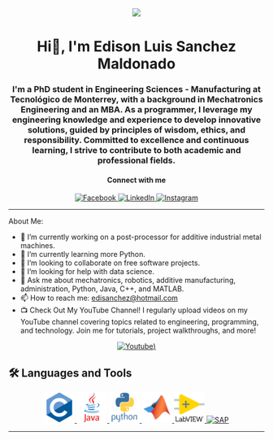 <div id="header" align="center">
  <img src="https://giphy.com/gifs/astronomy-earth-hE7qzzcOwXh5u](https://giphy.com/embed/hE7qzzcOwXh5u](https://giphy.com/embed/qrlOmXoTgHAd2" width="200" />
  <h1 align="center"> Hi👋, I'm Edison Luis Sanchez Maldonado </h1>
  <h3 align="center"> I'm a PhD student in Engineering Sciences - Manufacturing at Tecnológico de Monterrey, with a background in Mechatronics Engineering and an MBA. As a programmer, I leverage my engineering     knowledge and experience to develop innovative solutions, guided by principles of wisdom, ethics, and responsibility. Committed to excellence and continuous learning, I strive to contribute to both academic and professional fields. </h3>

  </div>


  <h4 align="center">Connect with me</h4>
<p align="center">
  <a href="https://www.facebook.com/profile.php?id=100087037909732" target="_blank">
    <img src="https://img.shields.io/badge/Facebook-%231877F2.svg?&style=for-the-badge&logo=facebook&logoColor=white" alt="Facebook">
  </a>
  <a href="https://www.linkedin.com/in/elsm26/" target="_blank">
    <img src="https://img.shields.io/badge/LinkedIn-%230077B5.svg?&style=for-the-badge&logo=linkedin&logoColor=white" alt="LinkedIn">
  </a>
  <a href="https://www.instagram.com/edisonsanchezmaldonado/" target="_blank">
    <img src="https://img.shields.io/badge/Instagram-%23E4405F.svg?&style=for-the-badge&logo=instagram&logoColor=white" alt="Instagram">
  </a>
</p>

---
About Me:

- 🔭 I’m currently working on a post-processor for additive industrial metal machines.
- 🌱 I’m currently learning more Python.
- 👯 I’m looking to collaborate on free software projects.
- 🤔 I’m looking for help with data science.
- 💬 Ask me about mechatronics, robotics, additive manufacturing, administration, Python, Java, C++, and MATLAB.
- 📫 How to reach me: edisanchez@hotmail.com
- 📺 Check Out My YouTube Channel! I regularly upload videos on my YouTube channel covering topics related to engineering, programming, and technology. Join me for tutorials, project walkthroughs, and more!


<p align="center">
  <a href="https://www.youtube.com/channel/UCdALJzk987bvgpqXw_z_R9g" target="_blank">
     <img src="https://img.shields.io/badge/YouTube-%23FF0000.svg?&style=for-the-badge&logo=youtube&logoColor=white" alt="Youtube">)
  </a>


  ## 🛠️ Languages and Tools
  
<p align="center">
  <a href="https://en.wikipedia.org/wiki/C%2B%2B" target="_blank">
    <img src="https://github.com/devicons/devicon/blob/master/icons/c/c-original.svg" alt="C++" width="60" />
  </a>
  <a href="https://www.java.com/" target="_blank">
    <img src="https://github.com/devicons/devicon/blob/master/icons/java/java-original-wordmark.svg" alt="Java" width="60" />
  </a>
  <a href="https://www.python.org/" target="_blank">
    <img src="https://github.com/devicons/devicon/blob/master/icons/python/python-original-wordmark.svg" alt="Python" width="60" />
  </a>
  <a href="https://www.mathworks.com/products/matlab.html" target="_blank">
    <img src="https://github.com/devicons/devicon/blob/master/icons/matlab/matlab-original.svg" alt="MATLAB" width="60" />
  </a>
  <a href="https://www.ni.com/en-us/support/software/labview.html" target="_blank">
    <img src="https://github.com/devicons/devicon/blob/master/icons/labview/labview-original-wordmark.svg" alt="LabVIEW" width="60" />
  </a>

  <a href="https://en.wikipedia.org/wiki/C%2B%2B" target="_blank">
    <img src="https://images.app.goo.gl/wpARTSrQjyv1UxMf7" alt="SAP" width="60" />
  </a>
</p>



---
